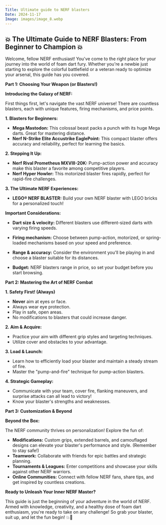 ```yaml
---
Title: Ultimate guide to NERF blasters
Date: 2024-11-17
Image: images/image_8.webp
---
```


## 💥 The Ultimate Guide to NERF Blasters: From Beginner to Champion 💥

Welcome, fellow NERF enthusiast! You've come to the right place for your journey into the world of foam dart fury. Whether you're a newbie just starting to explore the colorful battlefield or a veteran ready to optimize your arsenal, this guide has you covered. 

**Part 1: Choosing Your Weapon (or Blasters!)**

**Introducing the Galaxy of NERF:**

First things first, let's navigate the vast NERF universe! There are countless blasters, each with unique features, firing mechanisms, and price points. 

**1. Blasters for Beginners:**

* **Mega Mastodon:** This colossal beast packs a punch with its huge Mega darts. Great for mastering distance.
* **Nerf N-Strike Elite Accustrike EaglePoint:** This compact blaster offers accuracy and reliability, perfect for learning the basics.

**2.  Stepping It Up:**

* **Nerf Rival Prometheus MXVIII-20K:**  Pump-action power and accuracy make this blaster a favorite among competitive players.
* **Nerf Hyper Howler:** This motorized blaster fires rapidly, perfect for rapid-fire challenges.

**3. The Ultimate NERF Experiences:**

* **LEGO® NERF BLASTER:** Build your own NERF blaster with LEGO bricks for a personalized touch!

**Important Considerations:**

* **Dart size & velocity:** Different blasters use different-sized darts with varying firing speeds. 

* **Firing mechanism:** Choose between pump-action, motorized, or spring-loaded mechanisms based on your speed and preference.

* **Range & accuracy:** Consider the environment you'll be playing in and choose a blaster suitable for its distances.
* **Budget:**  NERF blasters range in price, so set your budget before you start browsing.

**Part 2: Mastering the Art of NERF Combat**

**1. Safety First! (Always)**

* **Never** aim at eyes or face.  
* Always wear eye protection.
* Play in safe, open areas.
* No modifications to blasters that could increase danger. 

**2. Aim & Acquire:**

* Practice your aim with different grip styles and targeting techniques.
* Utilize cover and obstacles to your advantage. 

**3.  Load & Launch:**

* Learn how to efficiently load your blaster and maintain a steady stream of fire.
* Master the "pump-and-fire" technique for pump-action blasters. 

**4.  Strategic Gameplay:**

* Communicate with your team, cover fire, flanking maneuvers, and surprise attacks can all lead to victory!
* Know your blaster's strengths and weaknesses. 


**Part 3: Customization & Beyond**

**Beyond the Box:**

The NERF community thrives on personalization! Explore the fun of:

* **Modifications:** Custom grips, extended barrels, and camouflaged designs can elevate your blaster's performance and style. (Remember to stay safe!)
* **Teamwork:** Collaborate with friends for epic battles and strategic planning.
* **Tournaments & Leagues:** Enter competitions and showcase your skills against other NERF warriors.
* **Online Communities:** Connect with fellow NERF fans, share tips, and get inspired by countless creations.


**Ready to Unleash Your Inner NERF Master?**

This guide is just the beginning of your adventure in the world of NERF.  Armed with knowledge, creativity, and a healthy dose of foam dart enthusiasm, you're ready to take on any challenge! So grab your blaster, suit up, and let the fun begin! 💥🎯


 
